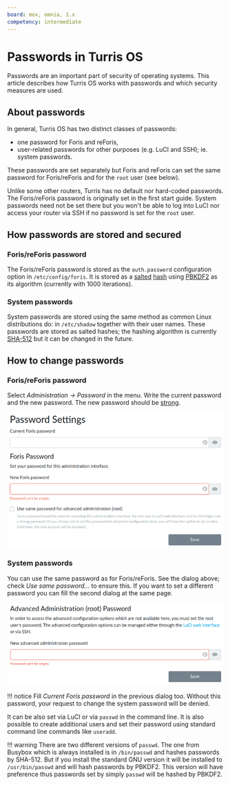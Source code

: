 ```yaml
---
board: mox, omnia, 1.x
competency: intermediate
---
```

# Passwords in Turris OS

Passwords are an important part of security of operating systems. This article
describes how Turris OS works with passwords and which security measures
are used.

## About passwords

In general, Turris OS has two distinct classes of passwords:

* one password for Foris and reForis,
* user-related passwords for other purposes (e.g. LuCI and SSH); ie. system
  passwords.

These passwords are set separately but Foris and reForis can set the same
password for Foris/reForis and for the `root` user (see below).

Unlike some other routers, Turris has no default nor hard-coded passwords.
The Foris/reForis password is originally set in the first start guide.
System passwords need not be set there but you won't be able to log into LuCI
nor access your router via SSH if no password is set for the `root` user.

## How passwords are stored and secured

### Foris/reForis password

The Foris/reForis password is stored as the `auth.password` configuration
option in `/etc/config/foris`. It is stored as a
[salted](https://en.wikipedia.org/wiki/Salt_(cryptography))
[hash](https://en.wikipedia.org/wiki/Hash_function) using
[PBKDF2](https://en.wikipedia.org/wiki/PBKDF2) as its algorithm
(currently with 1000 iterations).

### System passwords

System passwords are stored using the same method as common Linux
distributions do: in `/etc/shadow` together with their user names.
These passwords are stored as salted hashes; the hashing
algorithm is currently
[SHA-512](https://en.wikipedia.org/wiki/SHA-2)
but it can be changed in the future.

## How to change passwords

### Foris/reForis password

Select _Administration → Password_ in the menu. Write the current
password and the new password. The new password should be
[strong](https://en.wikipedia.org/wiki/Password_strength#Guidelines_for_strong_passwords).

![ReForis password dialog](reforis-password.png)

### System passwords

You can use the same password as for Foris/reForis. See the dialog above; check
_Use same password..._ to ensure this. If you want to set a different password
you can fill the second dialog at the same page.

![Advanced Administration Password](root-password.png)

!!! notice
    Fill _Current Foris password_ in the previous dialog too. Without this
    password, your request to change the system password will be denied.

It can be also set via LuCI or via `passwd` in the command line. It is also
possible to create additional users and set their password using standard
command line commands like `useradd`.

!!! warning
    There are two different versions of `passwd`. The one from Busybox which
    is always installed is in `/bin/passwd` and hashes passwords by SHA-512.
    But if you install the standard GNU version it will be installed to
    `/usr/bin/passwd` and will hash passwords by PBKDF2. This version will
    have preference thus passwords set by simply `passwd` will be hashed
    by PBKDF2.
